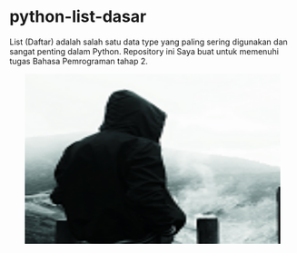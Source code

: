 # python-list-dasar

List (Daftar) adalah salah satu data type yang paling sering digunakan dan sangat penting dalam Python.
Repository ini Saya buat untuk memenuhi tugas Bahasa Pemrograman tahap 2.

<p align="center">
<img src="https://github.com/Aler1on/python-list-dasar/blob/master/list-1.png" width="450" height="300" />
</p>
